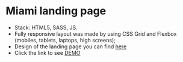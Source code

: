 # Miami landing page

- Stack: HTML5, SASS, JS.
- Fully responsive layout was made by using CSS Grid and Flexbox (mobiles, tablets, laptops, high screens);
- Design of the landing page you can find [here](https://www.figma.com/file/nHz8bflIwJaWP3P99vKTH5/miami_home_new)
- Click the link to see [DEMO](https://4qwerty.github.io/layout_miami/)
